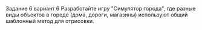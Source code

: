 Задание 6 вариант 6
Разработайте игру "Симулятор города", где разные 
виды объектов в городе (дома, дороги, магазины) используют общий шаблонный метод для отрисовки.